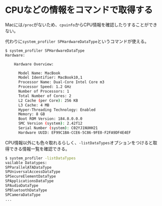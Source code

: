 # CPUなどの情報をコマンドで取得する

Macには`/proc`がないため、`cpuinfo`からCPU情報を確認したりすることができない。

代わりに`system_profiler SPHardwareDataType`というコマンドが使える。

```sh
$ system_profiler SPHardwareDataType
Hardware:

    Hardware Overview:

      Model Name: MacBook
      Model Identifier: MacBook10,1
      Processor Name: Dual-Core Intel Core m3
      Processor Speed: 1.2 GHz
      Number of Processors: 1
      Total Number of Cores: 2
      L2 Cache (per Core): 256 KB
      L3 Cache: 4 MB
      Hyper-Threading Technology: Enabled
      Memory: 8 GB
      Boot ROM Version: 184.0.0.0.0
      SMC Version (system): 2.42f12
      Serial Number (system): C02YJ1NUHH21
      Hardware UUID: EF99C1BA-CCE6-5C86-9FE0-F2FA9DF4E4EF
```

CPU情報以外にも色々取れるらしく、`-listDataTypes`オプションをつけると取得できる情報一覧を確認できる。

```sh
$ system_profiler -listDataTypes
vailable Datatypes:
SPParallelATADataType
SPUniversalAccessDataType
SPSecureElementDataType
SPApplicationsDataType
SPAudioDataType
SPBluetoothDataType
SPCameraDataType
...
```
